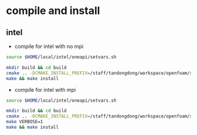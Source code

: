 # compile and install
## intel
- compile for intel with no mpi
```bash
source $HOME/local/intel/oneapi/setvars.sh

mkdir build && cd build
cmake .. -DCMAKE_INSTALL_PREFIX=/staff/tandongdong/workspace/openfoam/xsolver/build/xsolver
make && make install
```
- compile for intel with mpi
```bash
source $HOME/local/intel/oneapi/setvars.sh

mkdir build && cd build
cmake .. -DCMAKE_INSTALL_PREFIX=/staff/tandongdong/workspace/openfoam/xsolver/build/xsolver -DHAVE_MPI=ON
make VERBOSE=1
make && make install
``` 